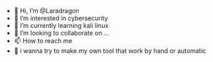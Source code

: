 - 👋 Hi, I’m @Laradragon
- 👀 I’m interested in cybersecurity
- 🌱 I’m currently learning kali linux
- 💞️ I’m looking to collaborate on ...
- 📫 How to reach me 
- 🌸 i wanna try to make my own tool that work by hand or automatic
<!---
Laradragon/Laradragon is a ✨ special ✨ repository because its `README.md` (this file) appears on your GitHub profile.
You can click the Preview link to take a look at your changes.
--->
